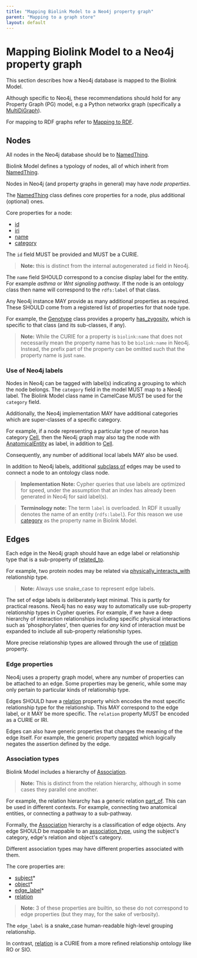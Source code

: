 ```yaml
---
title: "Mapping Biolink Model to a Neo4j property graph"
parent: "Mapping to a graph store"
layout: default
---
```


# Mapping Biolink Model to a Neo4j property graph

This section describes how a Neo4j database is mapped to the Biolink Model. 

Although specific to Neo4j, these recommendations should hold for any Property Graph (PG) model, 
e.g a Python networkx graph (specifically a [MultiDiGraph](https://networkx.github.io/documentation/stable/reference/classes/multidigraph.html)).

For mapping to RDF graphs refer to [Mapping to RDF](mapping-rdf).


## Nodes

All nodes in the Neo4j database should be to [NamedThing](../docs/NamedThing).

Biolink Model defines a typology of nodes, all of which inherit from [NamedThing](../docs/NamedThing).

Nodes in Neo4j (and property graphs in general) may have *node properties*.

The [NamedThing](../docs/NamedThing) class defines core properties for a node, plus additional (optional) ones. 

Core properties for a node:
 - [id](../docs/id)
 - [iri](../docs/iri)
 - [name](../docs/name)
 - [category](../docs/category)

The `id` field MUST be provided and MUST be a CURIE.

> **Note:** this is distinct from the internal autogenerated `id` field in Neo4j.

The `name` field SHOULD correspond to a concise display label for the
entity. For example *asthma* or *Wnt signaling pathway*. If the node
is an ontology class then name will correspond to the `rdfs:label` of that class.

Any Neo4j instance MAY provide as many additional properties as required.
These SHOULD come from a registered list of properties for that node type.

For example, the [Genotype](../docs/Genotype) class provides a
property [has_zygosity](../docs/has_zygosity), which is specific to that class 
(and its sub-classes, if any).


> **Note:** While the CURIE for a property is `biolink:name` that does not necessarily mean the property
> name has to be `biolink:name` in Neo4j. Instead, the prefix part of the property can be omitted such that
> the property name is just `name`.


### Use of Neo4j labels

Nodes in Neo4j can be tagged with label(s) indicating a grouping to which the node belongs.
The `category` field in the model MUST map to a Neo4j label.
The Biolink Model class name in CamelCase MUST be used for the `category` field.

Additionally, the Neo4j implementation MAY have additional categories which are super-classes of a specific category.
 
For example, if a node representing a particular type of neuron has category [Cell](../docs/Cell),
then the Neo4j graph may also tag the node with [AnatomicalEntity](../docs/AnatomicalEntity) as label, 
in addition to [Cell](../docs/Cell).


Consequently, any number of additional local labels MAY also be used.

In addition to Neo4j labels, additional [subclass of](../docs/subclass_of) edges may be used to connect a node
to an ontology class node.

> **Implementation Note:** Cypher queries that use labels are optimized for speed, under the assumption that
an index has already been generated in Neo4j for said label(s).

> **Terminology note:** The term `label` is overloaded. In RDF it usually denotes the name of an entity (`rdfs:label`).
For this reason we use [category](../docs/category) as the property name in Biolink Model.


## Edges

Each edge in the Neo4j graph should have an edge label or relationship type that is a
sub-property of [related_to](../docs/related_to).

For example, two protein nodes may be related via
[physically_interacts_with](../docs/physically_interacts_with) relationship type.

> **Note:** Always use snake_case to represent edge labels.

The set of edge labels is deliberately kept minimal. This is partly for practical reasons.
Neo4j has no easy way to automatically use sub-property relationship types in Cypher queries.
For example, if we have a deep hierarchy of interaction relationships including specific
physical interactions such as 'phosphorylates', then queries for *any* kind of interaction must
be expanded to include all sub-property relationship types.

More precise relationship types are allowed through the use of [relation](../docs/relation) property. 


### Edge properties

Neo4j uses a property graph model, where any number of properties can be attached to an edge. 
Some properties may be generic, while some may only pertain to particular kinds of relationship type.

Edges SHOULD have a [relation](../docs/relation) property which encodes the most specific relationship type
for the relationship. This MAY correspond to the edge label, or it MAY be more specific.
The `relation` property MUST be encoded as a CURIE or IRI.

Edges can also have generic properties that changes the meaning of the edge itself. 
For example, the generic property [negated](../docs/negated) which logically negates the assertion defined by the edge.


### Association types

Biolink Model includes a hierarchy of [Association](../docs/Association.html).

> **Note:** This is distinct from the relation hierarchy, although in some cases they parallel one another.

For example, the relation hierarchy has a generic relation [part_of](../docs/part_of). 
This can be used in different contexts. For example, connecting two anatomical entities, or
connecting a pathway to a sub-pathway.

Formally, the [Association](../docs/Association) hierarchy is a classification of edge objects.
Any edge SHOULD be mappable to an [association_type](../docs/association_type),
using the subject's category, edge's relation and object's category.

Different association types may have different properties associated with them.

The core properties are:
 - [subject](../docs/subject)*
 - [object](../docs/object)*
 - [edge_label](../docs/edge_label)*
 - [relation](../docs/relation)

> **Note:** 3 of these properties are builtin, so these do not correspond to edge properties (but they may, for 
the sake of verbosity).

The `edge_label` is a snake_case human-readable high-level grouping relationship.

In contrast, [relation](../docs/relation) is a CURIE from a more refined relationship ontology like RO or SIO.

